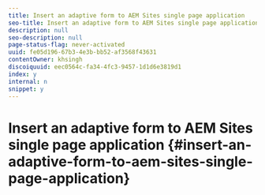 ```yaml
---
title: Insert an adaptive form to AEM Sites single page application 
seo-title: Insert an adaptive form to AEM Sites single page application 
description: null
seo-description: null
page-status-flag: never-activated
uuid: fe05d196-67b3-4e3b-bb52-af3568f43631
contentOwner: khsingh
discoiquuid: eec0564c-fa34-4fc3-9457-1d1d6e3819d1
index: y
internal: n
snippet: y
---
```


# Insert an adaptive form to AEM Sites single page application {#insert-an-adaptive-form-to-aem-sites-single-page-application}

